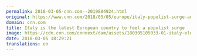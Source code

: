 ```yaml
---
permalink: 2018-03-05-cnn.com--2019884924.html
original: https://www.cnn.com/2018/03/05/europe/italy-populist-surge-analysis-intl/index.html
domain: cnn.com
title: Italy is the latest European country to feel a populist surge
image: https://cdn.cnn.com/cnnnext/dam/assets/180305105033-01-italy-election-0305-matteo-salvini-super-tease.jpg
date: 2018-03-05 18:29:21
translations: en
---
```


